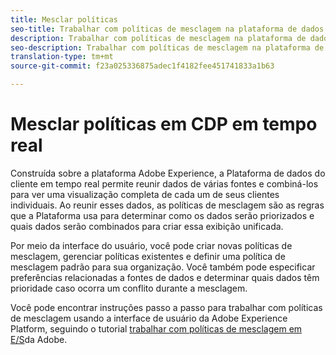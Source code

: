 ```yaml
---
title: Mesclar políticas
seo-title: Trabalhar com políticas de mesclagem na plataforma de dados do cliente em tempo real
description: Trabalhar com políticas de mesclagem na plataforma de dados do cliente em tempo real
seo-description: Trabalhar com políticas de mesclagem na plataforma de dados do cliente em tempo real
translation-type: tm+mt
source-git-commit: f23a025336875adec1f4182fee451741833a1b63

---
```



# Mesclar políticas em CDP em tempo real

Construída sobre a plataforma Adobe Experience, a Plataforma de dados do cliente em tempo real permite reunir dados de várias fontes e combiná-los para ver uma visualização completa de cada um de seus clientes individuais. Ao reunir esses dados, as políticas de mesclagem são as regras que a Plataforma usa para determinar como os dados serão priorizados e quais dados serão combinados para criar essa exibição unificada.

Por meio da interface do usuário, você pode criar novas políticas de mesclagem, gerenciar políticas existentes e definir uma política de mesclagem padrão para sua organização. Você também pode especificar preferências relacionadas a fontes de dados e determinar quais dados têm prioridade caso ocorra um conflito durante a mesclagem.

Você pode encontrar instruções passo a passo para trabalhar com políticas de mesclagem usando a interface de usuário da Adobe Experience Platform, seguindo o tutorial [trabalhar com políticas de mesclagem em E/S](https://www.adobe.io/apis/experienceplatform/home/tutorials/alltutorials.html#!api-specification/markdown/narrative/tutorials/merge_policies/create-merge-policies.md)da Adobe.

